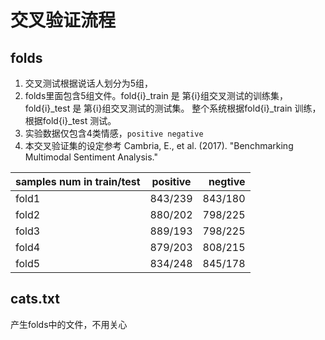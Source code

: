 # 交叉验证流程

## folds

1. 交叉测试根据说话人划分为5组，
2. folds里面包含5组文件。fold{i}\_train 是 第{i}组交叉测试的训练集，fold{i}\_test 是 第{i}组交叉测试的测试集。 整个系统根据fold{i}\_train 训练，根据fold{i}\_test 测试。
3. 实验数据仅包含4类情感，`positive negative`
4. 本交叉验证集的设定参考 Cambria, E., et al. (2017). "Benchmarking Multimodal Sentiment Analysis."

| samples num in train/test | positive | negtive |
| - | :-: | -: | 
| fold1 |  843/239 | 843/180 |
| fold2 |  880/202 | 798/225 |
| fold3 |  889/193 | 798/225 |
| fold4 |  879/203 | 808/215 |
| fold5 |  834/248 | 845/178 |

## cats.txt

产生folds中的文件，不用关心

